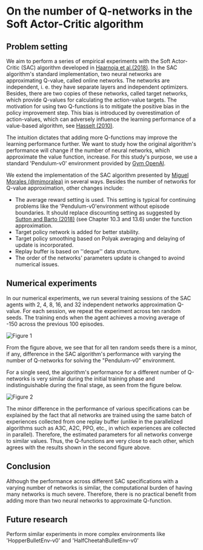 # On the number of Q-networks in the Soft Actor-Critic algorithm

## Problem setting
We aim to perform a series of empirical experiments with the Soft Actor-Critic (SAC) algorithm developed in [Haarnoja et al.(2018)](https://arxiv.org/abs/1801.01290). In the SAC algorithm's standard implementation, two neural networks are approximating Q-value, called online networks. The networks are independent, i. e. they have separate layers and independent optimizers. Besides, there are two copies of these networks, called target networks, which provide Q-values for calculating the action-value targets. The motivation for using two Q-functions is to mitigate the positive bias in the policy improvement step. This bias is introduced by overestimation of action-values, which can adversely influence the learning performance of a value-based algorithm, see [Hasselt (2010)](https://papers.nips.cc/paper/2010/hash/091d584fced301b442654dd8c23b3fc9-Abstract.html).

The intuition dictates that adding more Q-functions may improve the learning performance further. We want to study how the original algorithm's performance will change if the number of neural networks, which approximate the value function, increase. For this study's purpose, we use a standard 'Pendulum-v0' environment provided by [Gym OpenAI](https://gym.openai.com/envs/Pendulum-v0/).

We extend the implementation of the SAC algorithm presented by [Miguel Morales (@mimoralea)](https://github.com/mimoralea) in several ways. Besides the number of networks for Q-value approximation, other changes include:
* The average reward setting is used. This setting is typical for continuing problems like the 'Pendulum-v0'environment without episode boundaries. It should replace discounting setting as suggested by [Sutton and Barto (2018)](http://www.incompleteideas.net/book/RLbook2020.pdf) (see Chapter 10.3 and 13.6) under the function approximation.
* Target policy network is added for better stability. 
* Target policy smoothing based on Polyak averaging and delaying of update is incorporated.
* Replay buffer is based on ''deque'' data structure.
* The order of the networks' parameters update is changed to avoind numerical issues.


## Numerical experiments
In our numerical experiments, we run several training sessions of the SAC agents with 2, 4, 8, 16, and 32 independent networks approximation Q-value. For each session, we repeat the experiment across ten random seeds. The training ends when the agent achieves a moving average of -150 across the previous 100 episodes. 

![Figure 1](https://github.com/NikolayGudkov/Some-analysis-of-the-Soft-Actor-Critic-algorithm/blob/main/SAC_plus_1.png)

From the figure above, we see that for all ten random seeds there is a minor, if any, difference in the SAC algorithm's performance with varying the number of Q-networks for solving the "Pendulum-v0" environment.

For a single seed, the algorithm's performance for a different number of Q-networks is very similar during the initial training phase and indistinguishable during the final stage, as seen from the figure below.

![Figure 2](https://github.com/NikolayGudkov/Some-analysis-of-the-Soft-Actor-Critic-algorithm/blob/main/SAC_plus_2.png)

The minor difference in the performance of various specifications can be explained by the fact that all networks are trained using the same batch of experiences collected from one replay buffer (unlike in the parallelized algorithms such as A3C, A2C, PPO, etc., in which experiences are collected in parallel). Therefore, the estimated parameters for all networks converge to similar values. Thus, the Q-functions are very close to each other, which agrees with the results shown in the second figure above.

## Conclusion
Although the performance across different SAC specifications with a varying number of networks is similar, the computational burden of having many networks is much severe. Therefore, there is no practical benefit from adding more than two neural networks to approximate Q-function.

## Future research
Perform similar experiments in more complex environments like 'HopperBulletEnv-v0' and 'HalfCheetahBulletEnv-v0'
